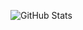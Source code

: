 ![GitHub Stats](https://github-readme-stats.vercel.app/api?username=yourusername&show_icons=true&count_private=true&theme=radical&hide_border=true&stargazers_count=10000)
